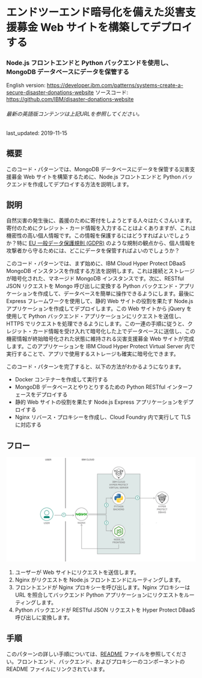# エンドツーエンド暗号化を備えた災害支援募金 Web サイトを構築してデプロイする

### Node.js フロントエンドと Python バックエンドを使用し、MongoDB データベースにデータを保管する

English version: https://developer.ibm.com/patterns/systems-create-a-secure-disaster-donations-website
  ソースコード: https://github.com/IBM/disaster-donations-website

###### 最新の英語版コンテンツは上記URLを参照してください。
last_updated: 2019-11-15

 
## 概要

このコード・パターンでは、MongoDB データベースにデータを保管する災害支援募金 Web サイトを構築するために、Node.js フロントエンドと Python バックエンドを作成してデプロイする方法を説明します。

## 説明

自然災害の発生後に、義援のために寄付をしようとする人々はたくさんいます。寄付のためにクレジット・カード情報を入力することはよくありますが、これは機密性の高い個人情報です。この情報を保護するにはどうすればよいでしょうか？特に [EU 一般データ保護規則 (GDPR)](https://eugdpr.org/) のような規制の観点から、個人情報を攻撃者から守るためには、どこにデータを保管すればよいのでしょうか？

このコード・パターンでは、まず始めに、IBM Cloud Hyper Protect DBaaS MongoDB インスタンスを作成する方法を説明します。これは接続とストレージが暗号化された、マネージド MongoDB インスタンスです。次に、RESTful JSON リクエストを Mongo 呼び出しに変換する Python バックエンド・アプリケーションを作成して、データベースを簡単に操作できるようにします。最後に Express フレームワークを使用して、静的 Web サイトの役割を果たす Node.js アプリケーションを作成してデプロイします。この Web サイトから jQuery を使用して Python バックエンド・アプリケーションにリクエストを送信し、HTTPS でリクエストを処理できるようにします。この一連の手順に従うと、クレジット・カード情報を受け入れて暗号化した上でデータベースに送信し、この機密情報が終始暗号化された状態に維持される災害支援募金 Web サイトが完成します。このアプリケーションを IBM Cloud Hyper Protect Virtual Server 内で実行することで、アプリで使用するストレージも確実に暗号化できます。

このコード・パターンを完了すると、以下の方法がわかるようになります。

* Docker コンテナーを作成して実行する
* MongoDB データベースとやりとりするための Python RESTful インターフェースをデプロイする
* 静的 Web サイトの役割を果たす Node.js Express アプリケーションをデプロイする
* Nginx リバース・プロキシーを作成し、Cloud Foundry 内で実行して TLS に対応する

## フロー

![フロー](./images/flow.png)

1. ユーザーが Web サイトにリクエストを送信します。
1. Nginx がリクエストを Node.js フロントエンドにルーティングします。
1. フロントエンドが Nginx プロキシーを呼び出します。Nginx プロキシーは URL を照合してバックエンド Python アプリケーションにリクエストをルーティングします。
1. Python バックエンドが RESTful JSON リクエストを Hyper Protect DBaaS 呼び出しに変換します。

## 手順

このパターンの詳しい手順については、[README](https://github.com/IBM/disaster-donations-website/blob/master/README.md) ファイルを参照してください。フロントエンド、バックエンド、およびプロキシーのコンポーネントの README ファイルにリンクされています。
